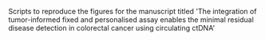 Scripts to reproduce the figures for the manuscript titled 'The integration of tumor-informed fixed and personalised assay enables the minimal residual disease detection in colorectal cancer using circulating ctDNA'

